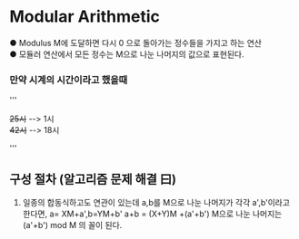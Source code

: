 # Modular Arithmetic

● Modulus M에 도달하면 다시 0 으로 돌아가는 정수들을 가지고 하는 연산<br>
● 모듈러 연산에서 모든 정수는 M으로 나눈 나머지의 값으로 표현된다.<br>

### 만약 시계의 시간이라고 했을때

'''

~~25시~~ --> 1시 <br>
~~42시~~ --> 18시

'''

## 구성 절차 (알고리즘 문제 해결 曰)

1. 일종의 합동식하고도 연관이 있는데
   a,b를 M으로 나눈 나머지가 각각 a',b'이라고 한다면, a= XM+a',b=YM+b' a+b = (X+Y)M +(a'+b') M으로 나눈 나머지는 (a'+b') mod M 의 꼴이 된다.<br>
